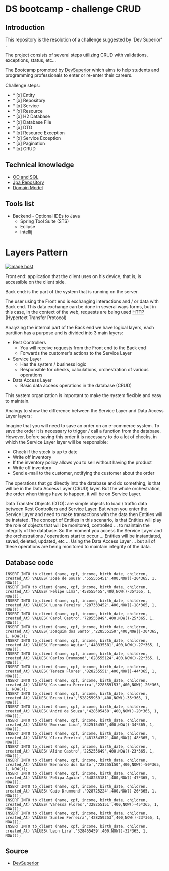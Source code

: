 # DS bootcamp - challenge CRUD



## Introduction

<p> This repository is the resolution of a challenge suggested by 'Dev Superior' .</p>

<p>The project consists of several steps utilizing CRUD with validations, exceptions, status, etc...</p>


<p> The Bootcamp promoted by <a href="https://devsuperior.com.br/"> DevSuperior <a/> which aims to
help students and programming professionals to enter or re-enter their careers.</p>

<p> Challenge steps: </p>

<ul>
  <li>* [x] Entity</li>
  <li>* [x] Repository</li>
  <li>* [x] Service</li>
  <li>* [x] Resource </li>
  <li>* [x] H2 Database </li>
  <li>* [x] Database File </li>
  <li>* [x] DTO</li>
  <li>* [x] Resource Exception</li>
  <li>* [x] Service Exception</li>
  <li>* [x] Pagination</li>
  <li>* [x] CRUD</li>
</ul>



## Technical knowledge

<ul>
	<li><a href="https://youtu.be/xC_yKw3MYX4">OO and SQL</a></li>
	<li><a href="https://youtu.be/os6hdZbCnpM">Jpa Repository</a></li>
	<li><a href="https://youtu.be/OX5MmJrFTdw">Domain Model</a></li>
</ul>

## Tools list

<ul>
	<li>Backend - Optional IDEs to Java 
		<ul>
			<li>Spring Tool Suite (STS)</li>
			<li>Eclipse</li>
			<li>intellij</li>
		</ul>	
	</li>
</ul>




# Layers Pattern

<a href="https://imgbox.com/PAUEeYER" target="_blank"><img src="https://images2.imgbox.com/45/77/PAUEeYER_o.png" alt="image host"/></a>



<p>
Front end: application that the client uses on his device, that is,
is accessible on the client side.
</p>
<p>
Back end: is the part of the system that is running on the server.


<p>
The user using the Front end is exchanging interactions and / or
data with Back end. This data exchange can be done in several ways
forms, but in this case, in the context of the web, requests are being used
<a href="https://en.wikipedia.org/wiki/Hypertext_Transfer_Protocol"> HTTP <a/> (Hypertext Transfer Protocol)
</p>

<p>
Analyzing the internal part of the Back end we have logical layers, each partition
has a purpose and is divided into 3 main layers:
</p>



<ul>
	<li> Rest Controllers
		<ul>
			<li> You will receive requests from the Front end to the Back end </li>
			<li> Forwards the customer's actions to the Service Layer </li>
		</ul>
	</li>
	<li> Service Layer
		<ul>
			<li> Has the system / business logic </li>
			<li> Responsible for checks, calculations, orchestration of various operations </li>
		</ul>
	</li>
	<li> Data Access Layer
		<ul>
			<li> Basic data access operations in the database (CRUD) </li>
		</ul>
	</li>
		</ul>

<p>
This system organization is important to make the system flexible and easy to maintain.
</p>


<p>
Analogy to show the difference between the Service Layer and Data Access Layer layers:

</p>

<p>
Imagine that you will need to save an order on an e-commerce system. To save the
order it is necessary to trigger / call a function from the database. However, before saving this
order it is necessary to do a lot of checks, in which the Service Layer layer will be
responsible:
</p>

<ul>
  <li> Check if the stock is up to date </li>
  <li> Write off inventory </li>
<li> If the inventory policy allows you to sell without having the product </li>
<li> Write off inventory </li>
<li> Send e-mail to the customer, notifying the customer about the order </li>
</ul>

<p>
The operations that go directly into the database and do something, is that
will be in the Data Access Layer (CRUD) layer. But the whole orchestration, the order
when things have to happen, it will be on Service Layer.
</p>

<p>
Data Transfer Objects (DTO): are simple objects to load / traffic data between Rest Controllers
and Service Layer. But when you enter the Service Layer and need to make transactions with the data
then Entities will be instated. The concept of Entities in this scenario, is that Entities will play the role
of objects that will be monitored, controlled ... to maintain the integrity of the database.
So the moment you access the Service Layer and the orchestrations / operations start to occur ...
Entities will be instantiated, saved, deleted, updated, etc ... Using the
Data Access Layer ... but all of these operations are being monitored to maintain integrity
of the data.

</p>

## Database code

```
INSERT INTO tb_client (name, cpf, income, birth_date, children, created_At) VALUES('José de Souza','555555451',400,NOW()-20*365, 1, NOW());
INSERT INTO tb_client (name, cpf, income, birth_date, children, created_At) VALUES('Felipe Lima','458555455',400,NOW()-35*365, 1, NOW());
INSERT INTO tb_client (name, cpf, income, birth_date, children, created_At) VALUES('Luana Pereira','287333452',400,NOW()-18*365, 1, NOW());
INSERT INTO tb_client (name, cpf, income, birth_date, children, created_At) VALUES('Carol Castro','728555849',400,NOW()-25*365, 1, NOW());
INSERT INTO tb_client (name, cpf, income, birth_date, children, created_At) VALUES('Joaquim dos Santo','228555150',400,NOW()-30*365, 1, NOW());
INSERT INTO tb_client (name, cpf, income, birth_date, children, created_At) VALUES('Fernanda Aguiar','448335581',400,NOW()-27*365, 1, NOW());
INSERT INTO tb_client (name, cpf, income, birth_date, children, created_At) VALUES('Carlos Drummond','628555124',400,NOW()-22*365, 1, NOW());
INSERT INTO tb_client (name, cpf, income, birth_date, children, created_At) VALUES('Tereza Flores','828255551',400,NOW()-44*365, 1, NOW());
INSERT INTO tb_client (name, cpf, income, birth_date, children, created_At) VALUES('Cassandra Ferreira','228559153',400,NOW()-26*365, 1, NOW());
INSERT INTO tb_client (name, cpf, income, birth_date, children, created_At) VALUES('Bruno Lira','528255959',400,NOW()-35*365, 1, NOW());
INSERT INTO tb_client (name, cpf, income, birth_date, children, created_At) VALUES('André de Souza','428505458',400,NOW()-20*365, 1, NOW());
INSERT INTO tb_client (name, cpf, income, birth_date, children, created_At) VALUES('Emerson Lima','842515455',400,NOW()-34*365, 1, NOW());
INSERT INTO tb_client (name, cpf, income, birth_date, children, created_At) VALUES('Clara Pereira','481334352',400,NOW()-48*365, 1, NOW());
INSERT INTO tb_client (name, cpf, income, birth_date, children, created_At) VALUES('Aline Castro','225255649',400,NOW()-23*365, 1, NOW());
INSERT INTO tb_client (name, cpf, income, birth_date, children, created_At) VALUES('Bernardo dos Santo','728255150',400,NOW()-50*365, 1, NOW());
INSERT INTO tb_client (name, cpf, income, birth_date, children, created_At) VALUES('Felipa Aguiar','548235181',400,NOW()-47*365, 1, NOW());
INSERT INTO tb_client (name, cpf, income, birth_date, children, created_At) VALUES('Caio Drummond','928725224',400,NOW()-26*365, 1, NOW());
INSERT INTO tb_client (name, cpf, income, birth_date, children, created_At) VALUES('Vanessa Flores','328255151',400,NOW()-45*365, 1, NOW());
INSERT INTO tb_client (name, cpf, income, birth_date, children, created_At) VALUES('Suelen Ferreira','428259253',400,NOW()-23*365, 1, NOW());
INSERT INTO tb_client (name, cpf, income, birth_date, children, created_At) VALUES('Leon Lira','328455459',400,NOW()-32*365, 1, NOW());
```

## Source

<ul>
  <li><a href="https://devsuperior.com.br/">DevSuperior</a></li>
</ul>

